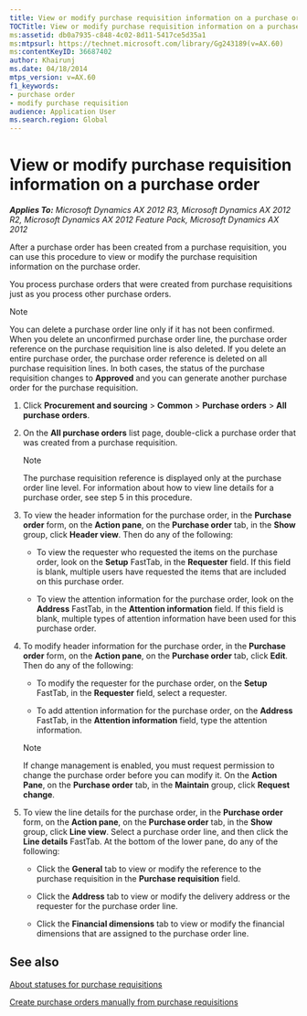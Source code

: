 ```yaml
---
title: View or modify purchase requisition information on a purchase order
TOCTitle: View or modify purchase requisition information on a purchase order
ms:assetid: db0a7935-c848-4c02-8d11-5417ce5d35a1
ms:mtpsurl: https://technet.microsoft.com/library/Gg243189(v=AX.60)
ms:contentKeyID: 36687402
author: Khairunj
ms.date: 04/18/2014
mtps_version: v=AX.60
f1_keywords:
- purchase order
- modify purchase requisition
audience: Application User
ms.search.region: Global
---
```


# View or modify purchase requisition information on a purchase order 


_**Applies To:** Microsoft Dynamics AX 2012 R3, Microsoft Dynamics AX 2012 R2, Microsoft Dynamics AX 2012 Feature Pack, Microsoft Dynamics AX 2012_

After a purchase order has been created from a purchase requisition, you can use this procedure to view or modify the purchase requisition information on the purchase order.

You process purchase orders that were created from purchase requisitions just as you process other purchase orders.


> [!NOTE]
> <P>You can delete a purchase order line only if it has not been confirmed. When you delete an unconfirmed purchase order line, the purchase order reference on the purchase requisition line is also deleted. If you delete an entire purchase order, the purchase order reference is deleted on all purchase requisition lines. In both cases, the status of the purchase requisition changes to <STRONG>Approved</STRONG> and you can generate another purchase order for the purchase requisition.</P>



1.  Click **Procurement and sourcing** \> **Common** \> **Purchase orders** \> **All purchase orders**.

2.  On the **All purchase orders** list page, double-click a purchase order that was created from a purchase requisition.
    

    > [!NOTE]
    > <P>The purchase requisition reference is displayed only at the purchase order line level. For information about how to view line details for a purchase order, see step 5 in this procedure.</P>



3.  To view the header information for the purchase order, in the **Purchase order** form, on the **Action pane**, on the **Purchase order** tab, in the **Show** group, click **Header view**. Then do any of the following:
    
      - To view the requester who requested the items on the purchase order, look on the **Setup** FastTab, in the **Requester** field. If this field is blank, multiple users have requested the items that are included on this purchase order.
    
      - To view the attention information for the purchase order, look on the **Address** FastTab, in the **Attention information** field. If this field is blank, multiple types of attention information have been used for this purchase order.

4.  To modify header information for the purchase order, in the **Purchase order** form, on the **Action pane**, on the **Purchase order** tab, click **Edit**. Then do any of the following:
    
      - To modify the requester for the purchase order, on the **Setup** FastTab, in the **Requester** field, select a requester.
    
      - To add attention information for the purchase order, on the **Address** FastTab, in the **Attention information** field, type the attention information.
    

    > [!NOTE]
    > <P>If change management is enabled, you must request permission to change the purchase order before you can modify it. On the <STRONG>Action Pane</STRONG>, on the <STRONG>Purchase order</STRONG> tab, in the <STRONG>Maintain</STRONG> group, click <STRONG>Request change</STRONG>.</P>



5.  To view the line details for the purchase order, in the **Purchase order** form, on the **Action pane**, on the **Purchase order** tab, in the **Show** group, click **Line view**. Select a purchase order line, and then click the **Line details** FastTab. At the bottom of the lower pane, do any of the following:
    
      - Click the **General** tab to view or modify the reference to the purchase requisition in the **Purchase requisition** field.
    
      - Click the **Address** tab to view or modify the delivery address or the requester for the purchase order line.
    
      - Click the **Financial dimensions** tab to view or modify the financial dimensions that are assigned to the purchase order line.

## See also

[About statuses for purchase requisitions](about-statuses-for-purchase-requisitions.md)

[Create purchase orders manually from purchase requisitions](create-purchase-orders-manually-from-purchase-requisitions.md)

  


